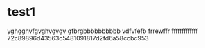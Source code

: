 # test1
yghgghvfgvghvgvgv
gfbrgbbbbbbbbbb
vdfvfefb
frrewffr
fffffffffffff
72c89896d43563c5481091817d2fd6a58ccbc953
